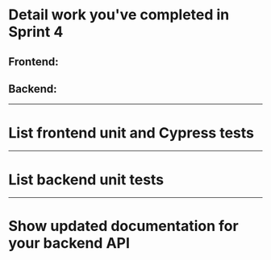 # Detail work you've completed in Sprint 4

## Frontend:

## Backend:
---
# List frontend unit and Cypress tests
---

# List backend unit tests
---

# Show updated documentation for your backend API
